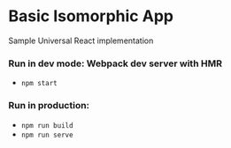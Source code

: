 # Basic Isomorphic App

Sample Universal React implementation

### Run in dev mode: Webpack dev server with HMR

* `npm start`

### Run in production:

* `npm run build`
* `npm run serve`

